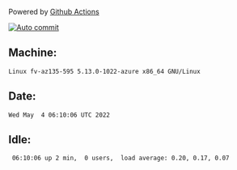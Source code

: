 Powered by [Github Actions](https://github.com/features/actions)

[![Auto commit](https://github.com/gyfary/workstation/workflows/Auto%20commit/badge.svg)](https://github.com/gyfary/workstation/actions?query=workflow%3A%22Auto+commit%22)

## Machine:
```
Linux fv-az135-595 5.13.0-1022-azure x86_64 GNU/Linux
```
## Date:
```
Wed May  4 06:10:06 UTC 2022
```
## Idle:
```
 06:10:06 up 2 min,  0 users,  load average: 0.20, 0.17, 0.07
```

